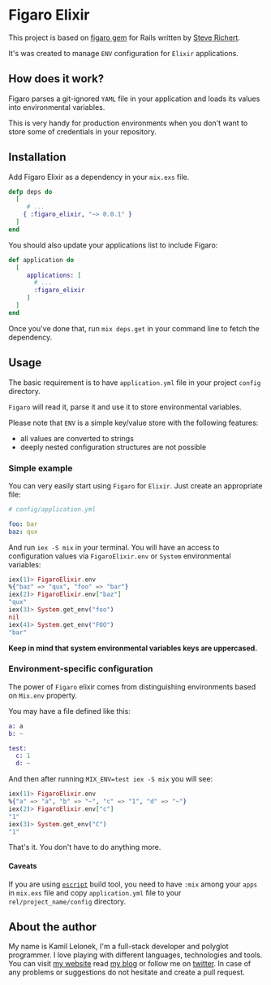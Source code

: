 # Figaro Elixir

This project is based on [figaro gem](https://github.com/laserlemon/figaro) for Rails written by [Steve Richert](https://twitter.com/laserlemon).

It's was created to manage `ENV` configuration for `Elixir` applications.

## How does it work?

Figaro parses a git-ignored `YAML` file in your application and loads its values into environmental variables.

This is very handy for production environments when you don't want to store some of credentials in your repository.

## Installation

Add Figaro Elixir as a dependency in your `mix.exs` file.

```elixir
defp deps do
  [
  	 # ...
    { :figaro_elixir, "~> 0.0.1" }
  ]
end
```

You should also update your applications list to include Figaro:

```elixir
def application do
  [
  	 applications: [
  	   # ...
  	   :figaro_elixir
  	 ]
  ]
end
```

Once you've done that, run `mix deps.get` in your command line to fetch the dependency.

## Usage

The basic requirement is to have `application.yml` file in your project `config` directory.

`Figaro` will read it, parse it and use it to store environmental variables.

Please note that `ENV` is a simple key/value store with the following features:

  - all values are converted to strings
  - deeply nested configuration structures are not possible

### Simple example

You can very easily start using `Figaro` for `Elixir`. Just create an appropriate file:


```yaml
# config/application.yml

foo: bar
baz: qux
```

And run `iex -S mix` in your terminal. You will have an access to configuration values via `FigaroElixir.env` or `System` environmental variables:

```elixir
iex(1)> FigaroElixir.env
%{"baz" => "qux", "foo" => "bar"}
iex(2)> FigaroElixir.env["baz"]
"qux"
iex(3)> System.get_env("foo")
nil
iex(4)> System.get_env("FOO")
"bar"
```

**Keep in mind that system environmental variables keys are uppercased.**

### Environment-specific configuration

The power of `Figaro` elixir comes from distinguishing environments based on `Mix.env` property.

You may have a file defined like this:

```elixir
a: a
b: ~

test:
  c: 1
  d: ~
```

And then after running `MIX_ENV=test iex -S mix` you will see:

```elixir
iex(1)> FigaroElixir.env
%{"a" => "a", "b" => "~", "c" => "1", "d" => "~"}
iex(2)> FigaroElixir.env["c"]
"1"
iex(3)> System.get_env("C")
"1"
```

That's it. You don't have to do anything more.

#### Caveats

If you are using [`escript`](http://elixir-lang.org/docs/master/mix/Mix.Tasks.Escript.Build.html) build tool, you need to have `:mix` among your `apps` in `mix.exs` file and copy `application.yml` file to your `rel/project_name/config` directory.

## About the author

My name is Kamil Lelonek, I'm a full-stack developer and polyglot programmer. I love playing with different languages, technologies and tools. You can visit [my website](http://kamil.lelonek.me/) read [my blog](https://medium.com/@KamilLelonek) or follow me on [twitter](https://twitter.com/KamilLelonek). In case of any problems or suggestions do not hesitate and create a pull request.
